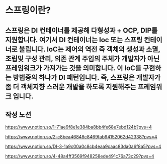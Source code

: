 # 스프링이란?
스프링은 DI 컨테이너를 제공해 다형성과 + OCP, DIP를 지원합니다.
여기서 DI 컨테이너는 Ioc 또는 스프링 컨테이너로 불립니다.
IoC는 제어의 역전 즉 객체의 생성과 소멸, 조립및 구성 관리, 의존 관계 주입의 주체가 개발자가 아닌 프레임워크가 가져가는 것을 의미합니다.
이 IoC를 구현하는 방법중의 하나가 DI 패턴입니다.
즉, 스프링은 개발자가 좀 더 객체지향 스러운 개발을 하도록 지원해주는 프레임워크 입니다.
---
## 작성 노션
https://www.notion.so/1-71ae9f8e1e384ba8bb4fe68e7ebd124b?pvs=4

https://www.notion.so/2-c8bea46848c8469fab94152062d42338?pvs=4

https://www.notion.so/DI-3-1a9c00a0c8cb4eaa9caac83da0a6f8a5?pvs=4

https://www.notion.so/4-48a4ff3569f948258ede491c76a73c29?pvs=4
